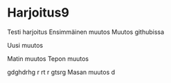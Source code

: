 # Harjoitus9
Testi harjoitus
Ensimmäinen muutos
Muutos githubissa

Uusi muutos

Matin muutos
Tepon muutos

gdghdrhg
r
rt
r
gtsrg
Masan muutos
d

